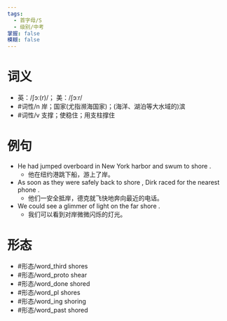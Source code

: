 ```yaml
---
tags:
  - 首字母/S
  - 级别/中考
掌握: false
模糊: false
---
```

# 词义
- 英：/ʃɔː(r)/； 美：/ʃɔːr/
- #词性/n  岸；国家(尤指濒海国家)；(海洋、湖泊等大水域的)滨
- #词性/v  支撑；使稳住；用支柱撑住
# 例句
- He had jumped overboard in New York harbor and swum to shore .
	- 他在纽约港跳下船，游上了岸。
- As soon as they were safely back to shore , Dirk raced for the nearest phone .
	- 他们一安全抵岸，德克就飞快地奔向最近的电话。
- We could see a glimmer of light on the far shore .
	- 我们可以看到对岸微微闪烁的灯光。
# 形态
- #形态/word_third shores
- #形态/word_proto shear
- #形态/word_done shored
- #形态/word_pl shores
- #形态/word_ing shoring
- #形态/word_past shored
